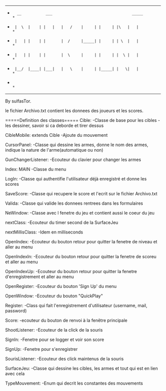 **************************************************************************
*       __           ___                                    _____        *
*      |  \  |    | |   |   |   /    |     | |     | |\   |   |          *
*      |   | |    | |       |  /     |_____| |     | | \  |   |          *
*      |   | |    | |       |  \     |     | |     | |  \ |   |          *
*      |__/  |____| |___|   |   \    |     | |_____| |   \|   |          *
*                                                                        *
**************************************************************************
By sulfasTor.


le fichier Archivo.txt contient les donnees des joueurs et les scores.

=====Definition des classes=====
Cible:
-Classe de base pour les cibles
-les dessiner, savoir si ca deborde et tirer dessus

CibleMobile: extends Cible
-Ajoute du mouvement

CursorPanel:
-Classe qui dessine les armes, donne le nom des armes, indique la nature de l'arme(automatique ou non)

GunChangerListener:
-Ecouteur du clavier pour changer les armes 

Index: MAIN
-Classe du menu

LogIn:
-Classe qui authentifie l'utilisateur déjà enregistré et donne les scores

SaveScore:
-Classe qui recupere le score et l'ecrit sur le fichier Archivo.txt

Valida:
-Classe qui valide les donnees rentrees dans les formulaires

NeWindow:
-Classe avec l fenetre du jeu et contient aussi le coeur du jeu

nextClass:
-Ecouteur du timer second de la SurfaceJeu

nextMillisClass:
-Idem en milliseconds

OpenIndex:
-Ecouteur du bouton retour pour quitter la fenetre de niveau et aller au menu

OpenIndexIn:
-Ecouteur du bouton retour pour quitter la fenetre de scoreu et aller au menu

OpenIndexUp:
-Ecouteur du bouton retour pour quitter la fenetre d'enregistrement et aller au menu

OpenRegister:
-Ecouteur du bouton 'Sign Up' du menu

OpenWindow:
-Ecouteur du bouton "QuickPlay"

Register:
-Class qui fait l'enregistrement d'utilisateur (username, mail, password)

Score:
-ecouteur du bouton de renvoi à la fenêtre principale

ShootListener:
-Ecouteur de la click de la souris

SignIn:
-Fenetre pour se logger et voir son score

SignUp:
-Fenetre pour s'enregistrer

SourisListener:
-Ecouteur des click maintenus de la souris

SurfaceJeu:
-Classe qui dessine les cibles, les armes et tout qui est en lien avec cela

TypeMouvement:
-Enum qui decrit les constantes des mouvements




